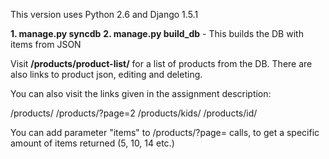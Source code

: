 This version uses Python 2.6 and Django 1.5.1

**1. manage.py syncdb**
**2. manage.py build_db** - This builds the DB with items from JSON

Visit **/products/product-list/** for a list of products from the DB. There are also links to product json, editing and deleting.

You can also visit the links given in the assignment description:

/products/
/products/?page=2
/products/kids/
/products/id/

You can add parameter "items" to /products/?page= calls, to get a specific amount of items returned (5, 10, 14 etc.)
